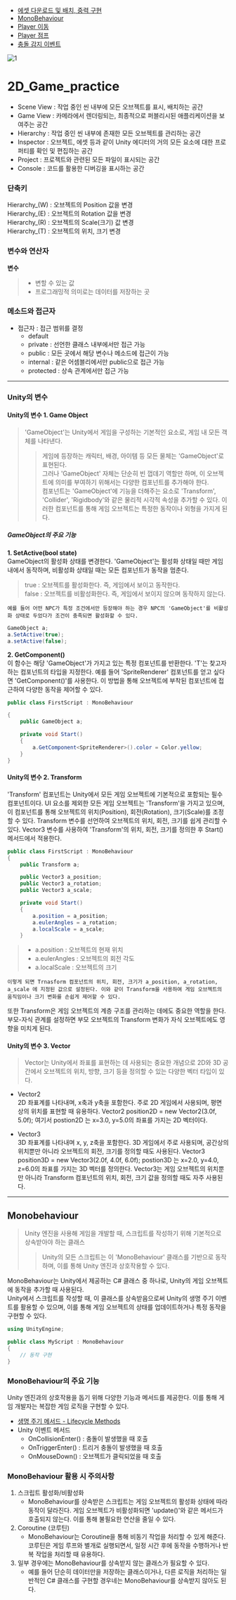 - [에셋 다운로드 및 배치, 중력 구현](https://blog.naver.com/bc_pokemonmaster/223566431376)
- [MonoBehaviour](https://blog.naver.com/bc_pokemonmaster)
- [Player 이동](https://blog.naver.com/bc_pokemonmaster/223567945263)
- [Player 점프](https://blog.naver.com/bc_pokemonmaster/223569781918)
- [충돌 감지 이벤트](https://blog.naver.com/bc_pokemonmaster/223583642200)

![1](https://github.com/user-attachments/assets/f9925f3f-e132-4d5d-af7d-81d66d5dc766)


# 2D_Game_practice

* Scene View
: 작업 중인 씬 내부에 모든 오브젝트를 표시, 배치하는 공간
* Game View
: 카메라에서 렌더링되는, 최종적으로 퍼블리시된 애플리케이션을 보여주는 공간
* Hierarchy
: 작업 중인 씬 내부에 존재한 모든 오브젝트를 관리하는 공간
* Inspector
: 오브젝트, 에셋 등과 같이 Unity 에디터의 거의 모든 요소에 대한 프로퍼티를 확인 및 편집하는 공간
* Project
: 프로젝트와 관련된 모든 파일이 표시되는 공간
* Console
: 코드를 활용한 디버깅을 표시하는 공간

### 단축키   
Hierarchy_(W) : 오브젝트의 Position 값을 변경   
Hierarchy_(E) : 오브젝트의 Rotation 값을 변경   
Hierarchy_(R) : 오브젝트의 Scale(크기) 값 변경   
Hierarchy_(T) : 오브젝트의 위치, 크기 변경   

### 변수와 연산자
**변수**
> * 변할 수 있는 값   
> * 프로그래밍적 의미로는 데이터를 저장하는 곳

### 메소드와 접근자
* 접근자 : 접근 범위를 결정
    * default
    * private : 선언한 클래스 내부에서만 접근 가능
    * public : 모든 곳에서 해당 변수나 메소드에 접근이 가능
    * internal : 같은 어셈블리에서만 public으로 접근 가능
    * protected : 상속 관계에서만 접근 가능
----------------------------------------------------------------------
### Unity의 변수
#### Unity의 변수 1. Game Object
> 'GameObject'는 Unity에서 게임을 구성하는 기본적인 요소로, 게임 내 모든 객체를 나타낸다.    
>> 게임에 등장하는 캐릭터, 배경, 아이템 등 모든 물체는 'GameObject'로 표현된다.    
>> 그러나 'GameObject' 자체는 단순히 빈 껍데기 역할만 하며, 이 오브젝트에 의미를 부여하기 위해서는 다양한 컴포넌트를 추가해야 한다.    
>> 컴포넌트는 'GameObject'에 기능을 더해주는 요소로 'Transform', 'Collider', 'Rigidbody'와 같은 물리적 시각적 속성을 추가할 수 있다. 이러한 컴포넌트를 통해 게임 오브젝트는 특정한 동작이나 외형을 가지게 된다.   

##### GameObject의 주요 기능
**1. SetActive(bool state)**   
GameObject의 활성화 상태를 변경한다. 'GameObject'는 활성화 상태일 때만 게임 내에서 동작하며, 비활성화 상태일 때는 모든 컴포넌트가 동작을 멈춘다.   
> true : 오브젝트를 활성화한다. 즉, 게임에서 보이고 동작한다.   
> false : 오브젝트를 비활성화한다. 즉, 게임에서 보이지 않으며 동작하지 않는다.

`예를 들어 어떤 NPC가 특정 조건에서만 등장해야 하는 경우 NPC의 'GameObject'를 비활성화 상태로 두었다가 조건이 충족되면 활성화할 수 있다.`     

```C#
GameObject a;
a.SetActive(true);
a.setActive(false);
```

**2. GetComponent<T>()**    
이 함수는 해당 'GameObject'가 가지고 있는 특정 컴포넌트를 반환한다. 'T'는 찾고자 하는 컴포넌트의 타입을 지정한다.
예를 들어 'SpriteRenderer' 컴포넌트를 얻고 싶다면 'GetComponent<SpriteRenderer>()'를 사용한다. 이 방법을 통해 오브젝트에 부착된 컴포넌트에 접근하여 다양한 동작을 제어할 수 있다.    

```C#
public class FirstScript : MonoBehaviour

{
    public GameObject a;

    private void Start()
    {
        a.GetComponent<SpriteRenderer>().color = Color.yellow;
    }
}
```

#### Unity의 변수 2. Transform
'Transform' 컴포넌트는 Unity에서 모든 게임 오브젝트에 기본적으로 포함되는 필수 컴포넌트이다. 
UI 요소를 제외한 모든 게임 오브젝트는 'Transform'을 가지고 있으며, 이 컴포넌트를 통해 오브젝트의 위치(Position), 회전(Rotation), 크기(Scale)를 조정할 수 있다.
Transform 변수를 선언하여 오브젝트의 위치, 회전, 크기를 쉽게 관리할 수 있다.
Vector3 변수를 사용하여 'Transform'의 위치, 회전, 크기를 정의한 후 Start() 메서드에서 적용한다.

```C#
public class FirstScript : MonoBehaviour
{
    public Transform a;

    public Vector3 a_position;
    public Vector3 a_rotation;
    public Vector3 a_scale;

    private void Start()
    {
        a.position = a_position;
        a.eulerAngles = a_rotation;
        a.localScale = a_scale;
    }
```

> * a.position : 오브젝트의 현재 위치
> * a.eulerAngles : 오브젝트의 회전 각도
> * a.localScale : 오브젝트의 크기

`이렇게 되면 Trnasform 컴포넌트의 위치, 회전, 크기가 a_position, a_rotation, a_scale 에 지정된 값으로 설정된다. 이와 같이 Transform을 사용하여 게임 오브젝트의 움직임이나 크기 변화를 손쉽게 제어할 수 있다.`

또한 Transform은 게임 오브젝트의 계층 구조를 관리하는 데에도 중요한 역할을 한다.
부모-자식 관계를 설정하면 부모 오브젝트의 Transform 변화가 자식 오브젝트에도 영향을 미치게 된다.

#### Unity의 변수 3. Vector
> Vector는 Unity에서 좌표를 표현하는 데 사용되는 중요한 개념으로 2D와 3D 공간에서 오브젝트의 위치, 방향, 크기 등을 정의할 수 있는 다양한 벡터 타입이 있다.

* Vector2   
2D 좌표계를 나타내며, x축과 y축을 포함한다. 주로 2D 게임에서 사용되며, 평면 상의 위치를 표현할 때 유용하다.
Vector2 position2D = new Vector2(3.0f, 5.0f);
여기서 postion2D 는 x=3.0, y=5.0의 좌표를 가지는 2D 벡터이다.

* Vector3   
3D 좌표계를 나타내며 x, y, z축을 포함한다. 3D 게임에서 주로 사용되며, 공간상의 위치뿐만 아니라 오브젝트의 회전, 크기를 정의할 때도 사용된다.
Vector3 position3D = new Vector3(2.0f, 4.0f, 6.0f);
postion3D 는  x=2.0, y=4.0, z=6.0의 좌표를 가지는 3D 벡터를 정의한다.
Vector3는 게임 오브젝트의 위치뿐만 아니라 Transform 컴포넌트의 위치, 회전, 크기 값을 정의할 때도 자주 사용된다.


---------
## Monobehaviour
> Unity 엔진을 사용해 게임을 개발할 때, 스크립트를 작성하기 위해 기본적으로 상속받아야 하는 클래스
>> Unity의 모든 스크립트는 이 'MonoBehaviour' 클래스를 기반으로 동작하며, 이를 통해 Unity 엔진과 상호작용할 수 있다.

MonoBehaviour는 Unity에서 제공하는 C# 클래스 중 하나로, Unity의 게임 오브젝트에 동작을 추가할 때 사용된다.   
Unity에서 스크립트를 작성할 때, 이 클래스를 상속받음으로써 Unity의 생명 주기 이벤트를 활용할 수 있으며, 이를 통해 게임 오브젝트의 상태를 업데이트하거나 특정 동작을 구현할 수 있다.   

```C#
using UnityEngine;

public class MyScript : MonoBehaviour
{
    // 동작 구현
}
```

### MonoBehaviour의 주요 기능
Unity 엔진과의 상호작용을 돕기 위해 다양한 기능과 메서드를 제공한다. 이를 통해 게임 개발자는 복잡한 게임 로직을 구현할 수 있다.   
* [생명 주기 메서드 - Lifecycle Methods](https://blog.naver.com/bc_pokemonmaster/223559219577)
* Unity 이벤트 메서드
    * OnCollisionEnter() : 충돌이 발생했을 때 호출
    * OnTriggerEnter() : 트리거 충돌이 발생했을 때 호출
    * OnMouseDown() : 오브젝트가 클릭되었을 때 호출

### MonoBehaviour 활용 시 주의사항
1. 스크립트 활성화/비활성화
   * MonoBehaviour를 상속받은 스크립트는 게임 오브젝트의 활성화 상태에 따라 동작이 달라진다. 게임 오브젝트가 비활성화되면 'update()'와 같은 메서드가 호출되지 않는다. 이를 통해 불필요한 연산을 줄일 수 있다.
2. Coroutine (코루틴)
   * MonoBehaviour는 Coroutine을 통해 비동기 작업을 처리할 수 있게 해준다. 코루틴은 게임 루프와 별개로 실행되면서, 일정 시간 후에 동작을 수행하거나 반복 작업을 처리할 때 유용하다.
3. 일부 경우에는 MonoBehaviour를 상속받지 않는 클래스가 필요할 수 있다.
   * 예를 들어 단순히 데이터만을 저장하는 클래스이거나, 다른 로직을 처리하는 일반적인 C# 클래스를 구현할 경우네는 MonoBehaviour를 상속받지 않아도 된다.



















